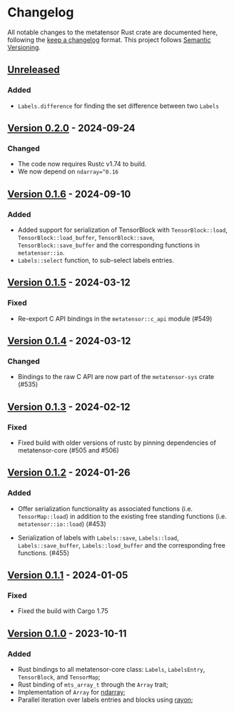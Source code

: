 # Changelog

All notable changes to the metatensor Rust crate are documented here, following
the [keep a changelog](https://keepachangelog.com/en/1.1.0/) format. This
project follows [Semantic Versioning](https://semver.org/spec/v2.0.0.html).

## [Unreleased](https://github.com/metatensor/metatensor/)
<!--
### Added

### Fixed

### Changed

### Removed
-->

### Added

- `Labels.difference` for finding the set difference between two `Labels`

## [Version 0.2.0](https://github.com/metatensor/metatensor/releases/tag/metatensor-rust-v0.2.0) - 2024-09-24

### Changed

- The code now requires Rustc v1.74 to build.
- We now depend on `ndarray=^0.16`

## [Version 0.1.6](https://github.com/metatensor/metatensor/releases/tag/metatensor-rust-v0.1.6) - 2024-09-10

### Added

- Added support for serialization of TensorBlock with `TensorBlock::load`,
  `TensorBlock::load_buffer`, `TensorBlock::save`, `TensorBlock::save_buffer`
  and the corresponding functions in `metatensor::io`.
- `Labels::select` function, to sub-select labels entries.

## [Version 0.1.5](https://github.com/metatensor/metatensor/releases/tag/metatensor-rust-v0.1.5) - 2024-03-12

### Fixed

- Re-export C API bindings in the `metatensor::c_api` module (#549)

## [Version 0.1.4](https://github.com/metatensor/metatensor/releases/tag/metatensor-rust-v0.1.4) - 2024-03-12

### Changed

- Bindings to the raw C API are now part of the `metatensor-sys` crate (#535)

## [Version 0.1.3](https://github.com/metatensor/metatensor/releases/tag/metatensor-rust-v0.1.3) - 2024-02-12

### Fixed

- Fixed build with older versions of rustc by pinning dependencies of
  metatensor-core (#505 and #506)

## [Version 0.1.2](https://github.com/metatensor/metatensor/releases/tag/metatensor-rust-v0.1.2) - 2024-01-26

### Added

- Offer serialization functionality as associated functions (i.e. `TensorMap::load`)
  in addition to the existing free standing functions (i.e. `metatensor::io::load`) (#453)

- Serialization of labels with `Labels::save`, `Labels::load`,
  `Labels::save_buffer`, `Labels::load_buffer` and the corresponding free
  functions. (#455)

## [Version 0.1.1](https://github.com/metatensor/metatensor/releases/tag/metatensor-rust-v0.1.1) - 2024-01-05

### Fixed

- Fixed the build with Cargo 1.75

## [Version 0.1.0](https://github.com/metatensor/metatensor/releases/tag/metatensor-rust-v0.1.0) - 2023-10-11

### Added

- Rust bindings to all metatensor-core class: `Labels`, `LabelsEntry`,
  `TensorBlock`, and `TensorMap`;
- Rust binding of `mts_array_t` through the `Array` trait;
- Implementation of `Array` for [ndarray](https://docs.rs/ndarray/);
- Parallel iteration over labels entries and blocks using [rayon](https://docs.rs/rayon/);
